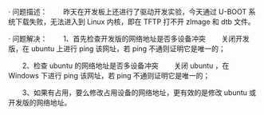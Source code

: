 · 问题描述：
&emsp;&emsp;昨天在开发板上还进行了驱动开发实验，今天通过 U-BOOT 系统下载失败，无法进入到 Linux 内核，即在 TFTP 打不开 zImage 和 dtb 文件。

· 问题解决：
&emsp;&emsp;1、首先检查开发版的网络地址是否多设备冲突
&emsp;&emsp;关闭开发版，在 ubuntu 上进行 ping 该网址，若 ping 不通则证明它是唯一的；

&emsp;&emsp;2、检查 ubuntu  的网络地址是否多设备冲突
&emsp;&emsp;关闭 ubuntu ，在 Windows 下进行 ping 该网址，若 ping 不通则证明它是唯一的；

&emsp;&emsp;3、如果有占用，要么修改占用设备的网络地址，更有效的是修改 ubuntu  或开发版的网络地址。
<!--stackedit_data:
eyJoaXN0b3J5IjpbNDIzMDYyNTM3LDEyNDY5Mjk0MjhdfQ==
-->